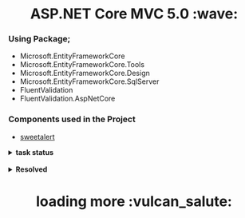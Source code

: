  <h1 align='center'> ASP.NET Core MVC 5.0 :wave:</h1>

### Using Package;
* Microsoft.EntityFrameworkCore
* Microsoft.EntityFrameworkCore.Tools
* Microsoft.EntityFrameworkCore.Design
* Microsoft.EntityFrameworkCore.SqlServer
* FluentValidation
* FluentValidation.AspNetCore

### Components used in the Project

* [sweetalert](https://sweetalert.js.org/guides/)


<details>
 <summary><strong>task status</strong></summary>
 <h4>  :clipboard: task 1 :heavy_check_mark:</h4>
 <h4>  :clipboard: task 2 </h4>
</details>

<br>
<details>
 <summary><strong>Resolved</strong></summary>
 <h4>  :clipboard: Proje GitHuba yüklendi.:heavy_check_mark:</h4>
 <h4>  :clipboard: Eager Loading ve Lazy loading araştırıldı :heavy_check_mark:</h4>
 <h4>  :clipboard: View Component ile Partial view arasındaki fark araştırıldı:heavy_check_mark: </h4>
 <h4>  :clipboard: Eğer Blogta Hiç Yorum yoksa "ilk yorumu siz yazın" şeklinde yazdırıldı:heavy_check_mark: </h4>
 <h4>  :clipboard: Parolanın 2 kez girilip onaylanması validator aracılığıyla sağlandı :heavy_check_mark:</h4>
 <h4>  :clipboard: Kayıt olma sayfasında değerlerini view modelde tutucağımız bir şehir seçimi sağlandı :heavy_check_mark:</h4>
 <h4>  :clipboard: Fluent Validationda Kullanıcının parolası üzerinde birçok kontrol yazıldı:heavy_check_mark: </h4>
 <h4>  :clipboard: Partial viewlerin formu post ederken; Html tag helper kullanıldı :heavy_check_mark:</h4>
 <h4>  :clipboard: GitHub repo güncellendi :heavy_check_mark:</h4>
 <br>
 <h4>  :clipboard: Video 48: ClaimsIdentity'de 2. parametre neden verilmeli ? Araştırılacak. </h4>
 <h4>  :clipboard: Video 52: Mesajların 24 saatlik dilim içinde gönderilmiş ise ne kadar süre önce gönderildiği yazdırılacak.</h4>
 <h4>  :clipboard: Video 54: Yazar panelinde Purple logosu yerine kendi blogunuzun logosunu koyun.</h4>
 <h4>  :clipboard: Video 57: Durum kısmında true yerine aktif false yerine pasif yazdırılacak.</h4>
 <h4>  :clipboard: Video 58: Blog silme işlemi yapmadan önce bir tane pop-up yada mesaj açılsın ve gerçekten silmek istediğinizden emin misiniz ? Diye sorsun.</h4>
 <h4>  :clipboard:Video 60: Blogu güncellerken createDate'in değişmemesini sağlama.</h4>
 <h4>  :clipboard: Video 66: Blog Raytinglerinin ortalamasını al.</h4>
  <h4>  :clipboard:Video 70: Dashboard Controllerdaki LINQ Sorguları SOLID'i ezmeden mimariye taşıma.</h4>
 <h4>  :clipboard: Video 72: Yazar Profil Sayfasında yazar bilgileri güncellenmeden önce parolanın 2 kez girip doğrulanacak.</h4>
 <h4>  :clipboard: Video 76: Yazar'ın Bildirimler kısmında bütün bildirimler gözükmesin sadece durumu aktif olanlar gözüksün.</h4>
 <h4>  :clipboard: Video 79: Notificationların ne kadar süre önce gönderildiği yazdırılacak..</h4>
</details>

 <h1 align='center'> loading more :vulcan_salute:</h1>
